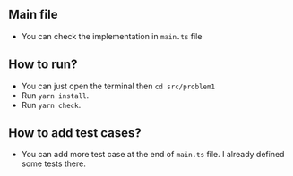 ## Main file
- You can check the implementation in `main.ts` file

## How to run?
- You can just open the terminal then `cd src/problem1`
- Run `yarn install`.
- Run `yarn check`.

## How to add test cases?
- You can add more test case at the end of `main.ts` file. I already defined some tests there.